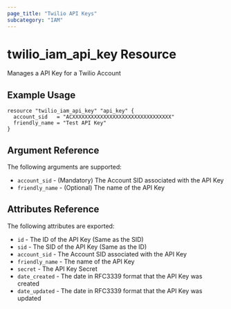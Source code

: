 ```yaml
---
page_title: "Twilio API Keys"
subcategory: "IAM"
---
```


# twilio_iam_api_key Resource

Manages a API Key for a Twilio Account

## Example Usage

```hcl
resource "twilio_iam_api_key" "api_key" {
  account_sid   = "ACXXXXXXXXXXXXXXXXXXXXXXXXXXXXXXXX"
  friendly_name = "Test API Key"
}
```

## Argument Reference

The following arguments are supported:

* `account_sid` - (Mandatory) The Account SID associated with the API Key
* `friendly_name` - (Optional) The name of the API Key

## Attributes Reference

The following attributes are exported:

* `id` - The ID of the API Key (Same as the SID)
* `sid` - The SID of the API Key (Same as the ID)
* `account_sid` - The Account SID associated with the API Key
* `friendly_name` - The name of the API Key
* `secret` - The API Key Secret
* `date_created` - The date in RFC3339 format that the API Key was created
* `date_updated` - The date in RFC3339 format that the API Key was updated
